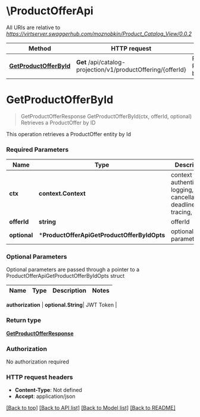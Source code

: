 # \ProductOfferApi

All URIs are relative to *https://virtserver.swaggerhub.com/moznobkin/Product_Catalog_View/0.0.2*

Method | HTTP request | Description
------------- | ------------- | -------------
[**GetProductOfferById**](ProductOfferApi.md#GetProductOfferById) | **Get** /api/catalog-projection/v1/productOffering/{offerId} | Retrieves a ProductOffer by ID


# **GetProductOfferById**
> GetProductOfferResponse GetProductOfferById(ctx, offerId, optional)
Retrieves a ProductOffer by ID

This operation retrieves a ProductOffer entity by Id

### Required Parameters

Name | Type | Description  | Notes
------------- | ------------- | ------------- | -------------
 **ctx** | **context.Context** | context for authentication, logging, cancellation, deadlines, tracing, etc.
  **offerId** | **string**| offerId | 
 **optional** | ***ProductOfferApiGetProductOfferByIdOpts** | optional parameters | nil if no parameters

### Optional Parameters
Optional parameters are passed through a pointer to a ProductOfferApiGetProductOfferByIdOpts struct

Name | Type | Description  | Notes
------------- | ------------- | ------------- | -------------

 **authorization** | **optional.String**| JWT Token | 

### Return type

[**GetProductOfferResponse**](GetProductOfferResponse.md)

### Authorization

No authorization required

### HTTP request headers

 - **Content-Type**: Not defined
 - **Accept**: application/json

[[Back to top]](#) [[Back to API list]](../README.md#documentation-for-api-endpoints) [[Back to Model list]](../README.md#documentation-for-models) [[Back to README]](../README.md)

